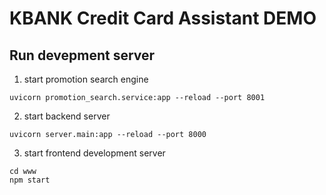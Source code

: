 # KBANK Credit Card Assistant DEMO

## Run devepment server

1. start promotion search engine
```
uvicorn promotion_search.service:app --reload --port 8001
```

2. start backend server
```
uvicorn server.main:app --reload --port 8000
```

3. start frontend development server
```
cd www
npm start
```